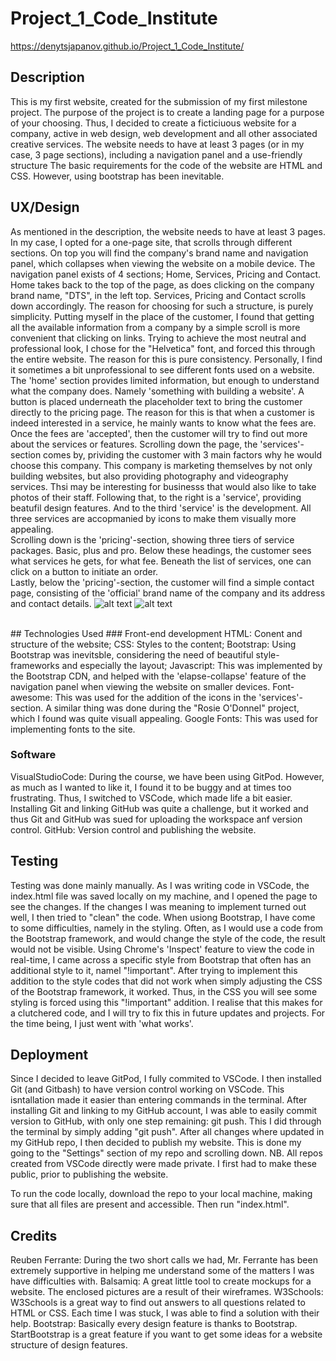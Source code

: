 # Project_1_Code_Institute

https://denytsjapanov.github.io/Project_1_Code_Institute/


## Description
This is my first website, created for the submission of my first milestone project. 
The purpose of the project is to create a landing page for a purpose of your choosing. 
Thus, I decided to create a ficticiuous website for a company, active in web design, web development and all other associated creative services. 
The website needs to have at least 3 pages (or in my case, 3 page sections), including a navigation panel and a use-friendly structure
The basic requirements for the code of the website are HTML and CSS. However, using bootstrap has been inevitable.

## UX/Design
As mentioned in the description, the website needs to have at least 3 pages. In my case, I opted for a one-page site, that scrolls through different sections.
On top you will find the company's brand name and navigation panel, which collapses when viewing the website on a mobile device. The navigation panel exists of 4 sections; Home, Services, Pricing and Contact.
Home takes back to the top of the page, as does clicking on the company brand name, "DTS", in the left top. Services, Pricing and Contact scrolls down accordingly.
The reason for choosing for such a structure, is purely simplicity. Putting myself in the place of the customer, I found that getting all the available information from a company by a simple scroll is more convenient that clicking on links.
Trying to achieve the most neutral and professional look, I chose for the "Helvetica" font, and forced this through the entire website. The reason for this is pure consistency. Personally, I find it sometimes a bit unprofessional to see different fonts used on a website. 
<br>
The 'home' section provides limited information, but enough to understand what the company does. Namely 'something with building a website'. A button is placed underneath the placeholder text to bring the customer directly to the pricing page. The reason for this is that when a customer is indeed interested in a service, he mainly wants to know what the fees are. Once the fees are 'accepted', then the customer will try to find out more about the services or features.
Scrolling down the page, the 'services'-section comes by, prividing the customer with 3 main factors why he would choose this company. This company is marketing themselves by not only building websites, but also providing photography and videography services. Thsi may be interesting for businesss that would also like to take photos of their staff.
Following that, to the right is a 'service', providing beatufil design features. And to the third 'service' is the development. All three services are accopmanied by icons to make them visually more appealing. 
<br>
Scrolling down is the 'pricing'-section, showing three tiers of service packages. Basic, plus and pro. Below these headings, the customer sees what services he gets, for what fee. Beneath the list of services, one can click on a button to initiate an order.
<br>
Lastly, below the 'pricing'-section, the customer will find a simple contact page, consisting of the 'official' brand name of the company and its address and contact details. 
![alt text](https://github.com/DenyTsjapanov/Project_1_Code_Institute/blob/master/assets/wireframes/Desktop-view.png?raw=true)
![alt text](https://github.com/DenyTsjapanov/Project_1_Code_Institute/blob/master/assets/wireframes/mobile-viewpng.png?raw=true)


<br>
## Technologies Used
### Front-end development
HTML:        Conent and structure of the website;
CSS:        Styles to the content;
Bootstrap:  Using Bootstrap was inevitsble, considering the need of beautiful style-frameworks and especially the layout;
Javascript: This was implemented by the Bootstrap CDN, and helped with the 'elapse-collapse' feature of the navigation panel when viewing the website on smaller devices.
Font-awesome: This was used for the addition of the icons in the 'services'-section. A similar thing was done during the "Rosie O'Donnel" project, which I found was quite visuall appealing.
Google Fonts: This was used for implementing fonts to the site.

### Software
VisualStudioCode:   During the course, we have been using GitPod. However, as much as I wanted to like it, I found it to be buggy and at times too frustrating. Thus, I switched to VSCode, which made life a bit easier. Installing Git and linking GitHub was quite a challenge, but it worked and thus Git and GitHub was sued for uploading the workspace anf version control.
GitHub:   Version control and publishing the website.

## Testing
Testing was done mainly manually. As I was writing code in VSCode, the index.html file was saved locally on my machine, and I opened the page to see the changes. If the changes I was meaning to implement turned out well, I then tried to "clean" the code. When usiong Bootstrap, I have come to some difficulties, namely in the styling. Often, as I would use a code from the Bootstrap framework, and would change the style of the code, the result would not be visible. Using Chrome's 'Inspect' feature to view the code in real-time, I came across a specific style from Bootstrap that often has an additional style to it, namel "!important". After trying to implement this addition to the style codes that did not work when simply adjusting the CSS of the Bootstrap framework, it worked. Thus, in the CSS you will see some styling is forced using this "!important" addition. I realise that this makes for a clutchered code, and I will try to fix this in future updates and projects. For the time being, I just went with 'what works'. 

## Deployment
Since I decided to leave GitPod, I fully commited to VSCode. I then installed Git (and Gitbash) to have version control working on VSCode. This isntallation made it easier than entering commands in the terminal. After installing Git and linking to my GitHub account, I was able to easily commit version to GitHub, with only one step remaining: git push. This I did through the terminal by simply adding "git push". After all changes where updated in my GitHub repo, I then decided to publish my website. This is done my going to the "Settings" section of my repo and scrolling down. NB. All repos created from VSCode directly were made private. I first had to make these public, prior to publishing the website.

To run the code locally, download the repo to your local machine, making sure that all files are present and accessible. Then run "index.html".

## Credits
Reuben Ferrante:     During the two short calls we had, Mr. Ferrante has been extremely supportive in helping me understand some of the matters I was have difficulties with.
Balsamiq:            A great little tool to create mockups for a website. The enclosed pictures are a result of their wireframes.
W3Schools:           W3Schools is a great way to find out answers to all questions related to HTML or CSS. Each time I was stuck, I was able to find a solution with their help.
Bootstrap:           Basically every design feature is thanks to Bootstrap. StartBootstrap is a great feature if you want to get some ideas for a website structure of design features. 

